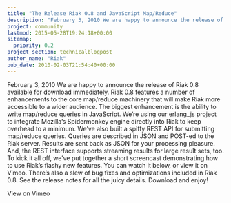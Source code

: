 ```yaml
---
title: "The Release Riak 0.8 and JavaScript Map/Reduce"
description: "February 3, 2010 We are happy to announce the release of Riak 0.8 available for download immediately. Riak 0.8 features a number of enhancements to the core map/reduce machinery that will make Riak more accessible to a wider audience. The biggest enhancement is the ability to write map/reduce queri"
project: community
lastmod: 2015-05-28T19:24:18+00:00
sitemap:
  priority: 0.2
project_section: technicalblogpost
author_name: "Riak"
pub_date: 2010-02-03T21:54:40+00:00
---
```

February 3, 2010
We are happy to announce the release of Riak 0.8 available for download immediately. Riak 0.8 features a number of enhancements to the core map/reduce machinery that will make Riak more accessible to a wider audience. The biggest enhancement is the ability to write map/reduce queries in JavaScript. We’re using our erlang\_js project to integrate Mozilla’s Spidermonkey engine directly into Riak to keep overhead to a minimum.
We’ve also built a spiffy REST API for submitting map/reduce queries. Queries are described in JSON and POST-ed to the Riak server. Results are sent back as JSON for your processing pleasure. And, the REST interface supports streaming results for large result sets, too.
To kick it all off, we’ve put together a short screencast demonstrating how to use Riak’s flashy new features. You can watch it below, or view it on Vimeo. There’s also a slew of bug fixes and optimizations included in Riak 0.8. See the release notes for all the juicy details.
Download and enjoy!

View on Vimeo
